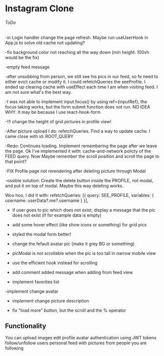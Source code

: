 #  Instagram Clone


###### ToDo
-in Login handler change the page refresh. Maybe run useUserHook in App.js to solve 
old cache not updating?

-fix background color not reaching all the way down (min height: 100vh would be the fix)

-empty feed message

-after unsubbing from person, we still see his pics in our feed, so fe need to either evict cache
or modify it. I could refetchQueries the seeProfile. I ended up clearing cache with useEffect each time I am when visiting feed. I am not sure what's the best way.

-I was not able to implement input.focus() by using ref={inputRef}, the focus taking works, but the form submit function does not run. NO IDEA WHY. It may be because I use react-hook-form

-!!! change the height of grid pictures in profile view!


-After picture upload I do: refetchQueries. Find a way to update cache. I came close with id: ROOT_QUERY


-Redo: Continues loading. Implement remembering the page after we leave the page. Ok I've implemented it with:
cache-and-network policty of the FEED query. Now Maybe remember the scroll position and scroll the page to that point?


-FIX Profile page not rerendering after deleting picture through Modal


-ossible solution: Create the delete button inside the PROFILE, not modal, and put it on top of modal. Maybe this way deleting works.


Woo hoo, I did it with:     refetchQueries: [{ query: SEE_PROFILE, variables: { username: userData?.me?.username } }],



- if user goes to pic which does not exist, display a message that the pic does not exist (if for example data is empty)

 
- add some hover effect (like show icons or something) for grid pics

- styled the modal form better!

- change the fefault avatar pic (make it grey BG or something)

- picModal is not scrollable when the pic is too tall in narrow mobile view

- use the efficient hook instead for scrolling

- add comment added message when adding from feed view.

- implement favorites list

-implement change avatar

- implement change picture description

- fix "load more" button, but the scroll and the % operator

## Functionality
You can
upload images
edit profile avatar
authentication using JWT tokens
follow/unfollow users
personal feed with pictures from people you are following